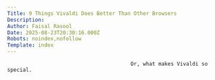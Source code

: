 ```yaml
---
Title: 9 Things Vivaldi Does Better Than Other Browsers
Description: 
Author: Faisal Rasool
Date: 2025-08-23T20:30:16.000Z
Robots: noindex,nofollow
Template: index
---
```


                                            Or, what makes Vivaldi so special.
                                        